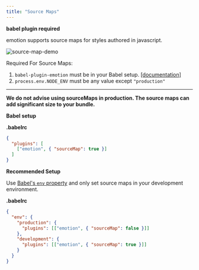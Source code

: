```yaml
---
title: "Source Maps"
---
```


**babel plugin required**

emotion supports source maps for styles authored in javascript. 

<div style='max-height: 480px;'>

![source-map-demo](https://user-images.githubusercontent.com/662750/30778580-78fbeae4-a096-11e7-82e1-120b6984e875.gif)

</div>

Required For Source Maps:
1. `babel-plugin-emotion` must be in your Babel setup. [[documentation]](https://github.com/emotion-js/emotion/blob/master/docs/install.md)
2. `process.env.NODE_ENV` must be any value except `"production"`

--- 

**We do not advise using sourceMaps in production. The source maps can add significant size to your bundle.**

**Babel setup**

**.babelrc**
```json
{
  "plugins": [
    ["emotion", { "sourceMap": true }]
  ]
}
```

**Recommended Setup** 

Use [Babel's `env` property](https://babeljs.io/docs/usage/babelrc/#env-option) and only set source maps in your development environment.

**.babelrc**
```json
{
  "env": {
    "production": {
      "plugins": [["emotion", { "sourceMap": false }]]
    },
    "development": {
      "plugins": [["emotion", { "sourceMap": true }]]
    }
  }
}
```
